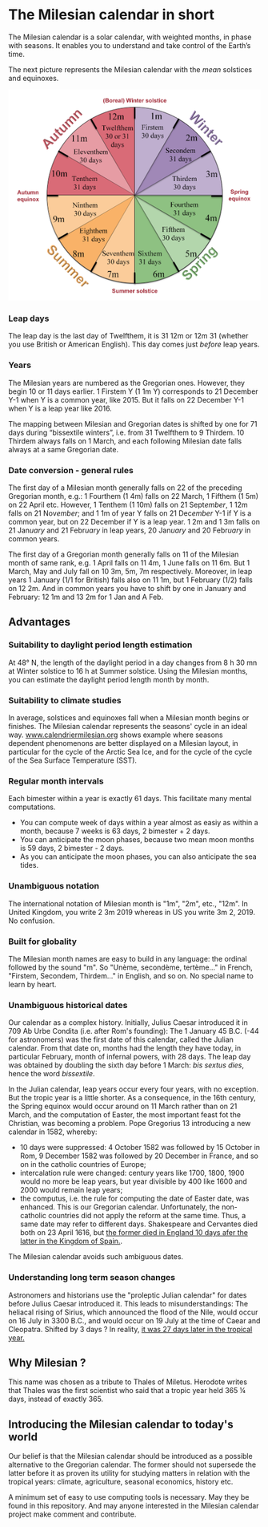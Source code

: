 # The Milesian calendar in short
The Milesian calendar is a solar calendar, with weighted months, in phase with seasons. 
It enables you to understand and take control of the Earth’s time.

The next picture represents the Milesian calendar with the *mean* solstices and equinoxes.

![The Milesian calendar](/img/Milesian_calendar_image_w-backgd.png)

### Leap days
The leap day is the last day of Twelfthem, it is 31 12m or 12m 31 (whether you use British or American English). 
This day comes just *before* leap years.

### Years
The Milesian years are numbered as the Gregorian ones. However, they begin 10 or 11 days earlier.
1 Firstem Y (1 1m Y) corresponds to 21 December Y-1 when Y is a common year, like 2015. 
But it falls on 22 December Y-1 when Y is a leap year like 2016. 

The mapping between Milesian and Gregorian dates is shifted by one for 71 days during “bissextile winters”, 
i.e. from 31 Twelfthem to 9 Thirdem. 
10 Thirdem always falls on 1 March, and each following Milesian date falls always at a same Gregorian date.

### Date conversion - general rules
The first day of a Milesian month generally falls on 22 of the preceding Gregorian month, 
e.g.: 1 Fourthem (1 4m) falls on 22 March, 1 Fifthem (1 5m) on 22 April etc. 
However, 1 Tenthem (1 10m) falls on 21 Sept*ember*, 1 12m falls on 21 Nov*ember*; 
and 1 1m of year Y falls on 21 Dec*ember* Y-1 if Y is a common year, but on 22 December if Y is a leap year.
1 2m and 1 3m falls on 21 Jan*uary* and 21 Febr*uary* in leap years, 20 Jan*uary* and 20 Febr*uary* in common years.

The first day of a Gregorian month generally falls on 11 of the Milesian month of same rank, 
e.g. 1 April falls on 11 4m, 1 June falls on 11 6m. 
But 1 March, May and July fall on 10 3m, 5m, 7m respectively. 
Moreover, in leap years 1 January (1/1 for British) falls also on 11 1m, but 1 February (1/2) falls on 12 2m. 
And in common years you have to shift by one in January and February: 12 1m and 13 2m for 1 Jan and A Feb.

## Advantages
### Suitability to daylight period length estimation
At 48° N, the length of the daylight period in a day changes from 8 h 30 mn at Winter solstice to 16 h at Summer solstice. 
Using the Milesian months, you can estimate the daylight period length month by month.
### Suitability to climate studies
In average, solstices and equinoxes fall when a Milesian month begins or finishes. 
The Milesian calendar represents the seasons' cycle in an ideal way. 
www.calendriermilesian.org shows example where seasons dependent phenomenons are better displayed on a Milesian layout,
in particular for the cycle of the Arctic Sea Ice, and for the cycle of the cycle of the Sea Surface Temperature (SST).
### Regular month intervals
Each bimester within a year is exactly 61 days. This facilitate many mental computations. 
* You can compute week of days within a year almost as easiy as within a month, because 7 weeks is 63 days, 2 bimester + 2 days.
* You can anticipate the moon phases, because two mean moon months is 59 days, 2 bimester - 2 days.
* As you can anticipate the moon phases, you can also anticipate the sea tides.
### Unambiguous notation
The international notation of Milesian month is "1m", "2m", etc., "12m". 
In United Kingdom, you write 2 3m 2019 whereas in US you write 3m 2, 2019. No confusion.
### Built for globality
The Milesian month names are easy to build in any language: the ordinal followed by the sound "m". So "Unème, secondème, tertème..." in French, "Firstem, Secondem, Thirdem..." in English, and so on. No special name to learn by heart.
### Unambiguous historical dates
Our calendar as a complex history. Initially, Julius Caesar introduced it in 709 Ab Urbe Condita (i.e. after Rom's founding): 
The 1 January 45 B.C. (-44 for astronomers) was the first date of this calendar, called the Julian calendar.
From that date on, months had the length they have today, in particular February, month of infernal powers, with 28 days.
The leap day was obtained by doubling the sixth day before 1 March: *bis sextus dies*, hence the word *bissextile*.

In the Julian calendar, leap years occur every four years, with no exception. 
But the tropic year is a little shorter. As a consequence, in the 16th century, the Spring equinox would occur around on 11 March
rather than on 21 March, and the computation of Easter, the most important feast fot the Christian, was becoming a problem.
Pope Gregorius 13 introducing a new calendar in 1582, whereby:
* 10 days were suppressed: 4 October 1582 was followed by 15 October in Rom, 9 December 1582 was followed by 20 December in France, and so on in the catholic countries of Europe;
* intercalation rule were changed: century years like 1700, 1800, 1900 would no more be leap years, 
but year divisible by 400 like 1600 and 2000 would remain leap years;
* the computus, i.e. the rule for computing the date of Easter date, was enhanced.
This is our Gregorian calendar.
Unfortunately, the non-catholic countries did not apply the reform at the same time. Thus, a same date may refer to different days. Shakespeare and Cervantes died both on 23 April 1616, 
but [the former died in England 10 days afer the latter in the Kingdom of Spain.](http://www.calendriermilesien.org/shakespeare-et-cervantes.html).

The Milesian calendar avoids such ambiguous dates.
 
### Understanding long term season changes
Astronomers and historians use the "proleptic Julian calendar" for dates before Julius Caesar introduced it. This leads to misunderstandings: The heliacal rising of Sirius, which announced the flood of the Nile, would occur on 16 July in 3300 B.C., and would occur on 19 July at the time of Caear and Cleopatra. Shifted by 3 days ? 
In reality, [it was 27 days later in the tropical year.](http://www.calendriermilesien.org/la-derive-de-sirius.html)

## Why Milesian ?
This name was chosen as a tribute to Thales of Miletus. Herodote writes that Thales was the first scientist who said that a tropic year held 365 ¼ days, instead of exactly 365.

## Introducing the Milesian calendar to today's world
Our belief is that the Milesian calendar should be introduced as a possible alternative to the Gregorian calendar. 
The former should not supersede the latter before it as proven its utility for studying matters in relation with the tropical years: climate, agriculture, seasonal economics, history etc. 

A minimum set of easy to use computing tools is necessary. May they be found in this repository. And may anyone interested in the Milesian calendar project make comment and contribute.
